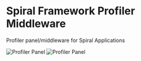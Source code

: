 # Spiral Framework Profiler Middleware
Profiler panel/middleware for Spiral Applications

![Profiler Panel](http://spiralscout.com/public/uploads/55149ede34f37-gYW1Chm.png)
![Profiler Panel](http://spiralscout.com/public/uploads/55149eda75646-DaBaEb1.png)
